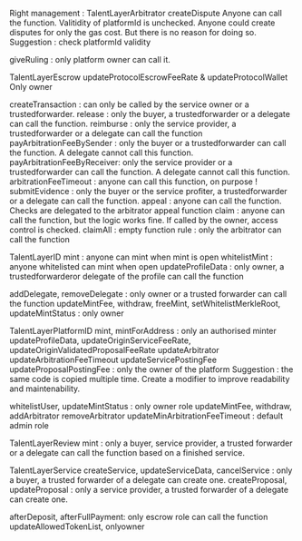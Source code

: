 Right management :
TalentLayerArbitrator
createDispute
Anyone can call the function. Valitidity of platformId is unchecked. 
Anyone could create disputes for only the gas cost.
But there is no reason for doing so.
Suggestion : check platformId validity

giveRuling : only platform owner can call it.

TalentLayerEscrow
updateProtocolEscrowFeeRate & updateProtocolWallet
Only owner

createTransaction : can only be called by the service owner or a trustedforwarder.
release :  only the buyer, a trustedforwarder or a delegate can call the function.
reimburse : only the service provider, a trustedforwarder or a delegate can call the function 
payArbitrationFeeBySender : only the buyer or a trustedforwarder can call the function. A delegate cannot call this function.
payArbitrationFeeByReceiver: only the service provider or a trustedforwarder can call the function. A delegate cannot call this function.
arbitrationFeeTimeout : anyone can call this function, on purpose !
submitEvidence : only the buyer or the service profiter, a trustedforwarder or a delegate can call the function.
appeal : anyone can call the function. Checks are delegated to the arbitrator appeal function
claim : anyone can call the function, but the logic works fine. If called by the owner, access control is checked.
claimAll : empty function
rule : only the arbitrator can call the function

TalentLayerID
mint : anyone can mint when mint is open
whitelistMint : anyone whitelisted can mint when open
updateProfileData : only owner, a trustedforwarderor delegate of the profile can call the function

addDelegate, removeDelegate : only owner or a trusted forwarder  can call the function
updateMintFee, withdraw, freeMint, setWhitelistMerkleRoot, updateMintStatus : only owner

TalentLayerPlatformID
mint, mintForAddress : only an authorised minter
updateProfileData, updateOriginServiceFeeRate, updateOriginValidatedProposalFeeRate
updateArbitrator
updateArbitrationFeeTimeout
updateServicePostingFee
updateProposalPostingFee
 : only the owner of the platform
Suggestion : the same code is copied multiple time.
Create a modifier to improve readability and maintenability.


whitelistUser, updateMintStatus : only owner role
updateMintFee, withdraw, addArbitrator
removeArbitrator
updateMinArbitrationFeeTimeout
 : default admin role

TalentLayerReview
mint : only a buyer, service provider, a trusted forwarder or a delegate can call the function based on a finished service.


TalentLayerService
createService, updateServiceData, cancelService
 : only a buyer, a trusted forwarder of a delegate can create one.
createProposal, updateProposal : only a service provider, a trusted forwarder of a delegate can create one.

afterDeposit, afterFullPayment: only escrow role can call the function
updateAllowedTokenList,  onlyowner
